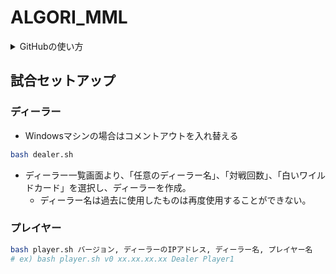 # ALGORI_MML


<details><summary>
GitHubの使い方
</summary><div>

1. ローカルでmainブランチに移動
```bash
$ git checkout main
```

2. 最新のリモートリポジトリをpullする
```bash
git pull origin main
```

3. ローカルのmainブランチから、新しくブランチを作成する
```bash
git switch -c <ブランチ名>
```

4. 新しいブランチでファイルを更新した後、addしてcommitする
```bash
git add .
git commit -m "<メッセージ>"
```
コミットメッセージのフォーマットは、"[コミット種別] 要約"とする。  
コミット種別は以下の四種類を使う
- fix (変更)
- add (追加)
- update (更新)
- remove (削除)


5. リモートにpushする
```bash
git push origin <ブランチ名>
```

6. Githubでpull requestを作成する

</div></details>

## 試合セットアップ
### ディーラー
- Windowsマシンの場合はコメントアウトを入れ替える
```bash
bash dealer.sh
```

- ディーラー一覧画面より、「任意のディーラー名」、「対戦回数」、「白いワイルドカード」を選択し、ディーラーを作成。
  - ディーラー名は過去に使用したものは再度使用することができない。

### プレイヤー
```bash
bash player.sh バージョン, ディーラーのIPアドレス, ディーラー名, プレイヤー名
# ex) bash player.sh v0 xx.xx.xx.xx Dealer Player1
```